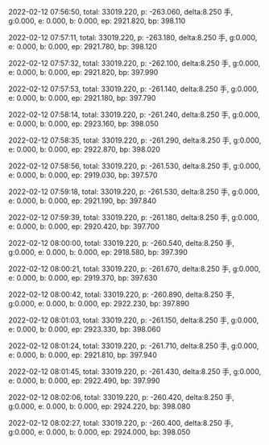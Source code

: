 2022-02-12 07:56:50, total: 33019.220, p: -263.060, delta:8.250 手, g:0.000, e: 0.000, b: 0.000, ep: 2921.820, bp: 398.110

2022-02-12 07:57:11, total: 33019.220, p: -263.180, delta:8.250 手, g:0.000, e: 0.000, b: 0.000, ep: 2921.780, bp: 398.120

2022-02-12 07:57:32, total: 33019.220, p: -262.100, delta:8.250 手, g:0.000, e: 0.000, b: 0.000, ep: 2921.820, bp: 397.990

2022-02-12 07:57:53, total: 33019.220, p: -261.140, delta:8.250 手, g:0.000, e: 0.000, b: 0.000, ep: 2921.180, bp: 397.790

2022-02-12 07:58:14, total: 33019.220, p: -261.240, delta:8.250 手, g:0.000, e: 0.000, b: 0.000, ep: 2923.160, bp: 398.050

2022-02-12 07:58:35, total: 33019.220, p: -261.290, delta:8.250 手, g:0.000, e: 0.000, b: 0.000, ep: 2922.870, bp: 398.020

2022-02-12 07:58:56, total: 33019.220, p: -261.530, delta:8.250 手, g:0.000, e: 0.000, b: 0.000, ep: 2919.030, bp: 397.570

2022-02-12 07:59:18, total: 33019.220, p: -261.530, delta:8.250 手, g:0.000, e: 0.000, b: 0.000, ep: 2921.190, bp: 397.840

2022-02-12 07:59:39, total: 33019.220, p: -261.180, delta:8.250 手, g:0.000, e: 0.000, b: 0.000, ep: 2920.420, bp: 397.700

2022-02-12 08:00:00, total: 33019.220, p: -260.540, delta:8.250 手, g:0.000, e: 0.000, b: 0.000, ep: 2918.580, bp: 397.390

2022-02-12 08:00:21, total: 33019.220, p: -261.670, delta:8.250 手, g:0.000, e: 0.000, b: 0.000, ep: 2919.370, bp: 397.630

2022-02-12 08:00:42, total: 33019.220, p: -260.890, delta:8.250 手, g:0.000, e: 0.000, b: 0.000, ep: 2922.230, bp: 397.890

2022-02-12 08:01:03, total: 33019.220, p: -261.150, delta:8.250 手, g:0.000, e: 0.000, b: 0.000, ep: 2923.330, bp: 398.060

2022-02-12 08:01:24, total: 33019.220, p: -261.710, delta:8.250 手, g:0.000, e: 0.000, b: 0.000, ep: 2921.810, bp: 397.940

2022-02-12 08:01:45, total: 33019.220, p: -261.430, delta:8.250 手, g:0.000, e: 0.000, b: 0.000, ep: 2922.490, bp: 397.990

2022-02-12 08:02:06, total: 33019.220, p: -260.420, delta:8.250 手, g:0.000, e: 0.000, b: 0.000, ep: 2924.220, bp: 398.080

2022-02-12 08:02:27, total: 33019.220, p: -260.400, delta:8.250 手, g:0.000, e: 0.000, b: 0.000, ep: 2924.000, bp: 398.050